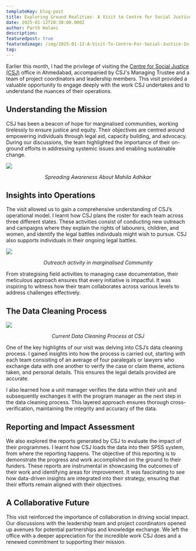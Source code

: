 ```yaml
---
templateKey: blog-post
title: Exploring Ground Realities- A Visit to Centre for Social Justice in Ahmedabad
date: 2025-01-12T20:30:00.000Z
author: Parth Halani
description:
featuredpost: true
featuredimage: /img/2025-01-12-A-Visit-To-Centre-For-Social-Justice-In-Ahmedabad/3.webp
tag:
---
```




Earlier this month, I had the privilege of visiting the [Centre for Social Justice (CSJ)](https://www.centreforsocialjustice.net) office in Ahmedabad, accompanied by CSJ's Managing Trustee and a team of project coordinators and leadership members. This visit provided a valuable opportunity to engage deeply with the work CSJ undertakes and to understand the nuances of their operations.

## Understanding the Mission

CSJ has been a beacon of hope for marginalised communities, working tirelessly to ensure justice and equity. Their objectives are centred around empowering individuals through legal aid, capacity building, and advocacy. During our discussions, the team highlighted the importance of their on-ground efforts in addressing systemic issues and enabling sustainable change.

<div style="width: 70%">
    <img src="/img/2025-01-12-A-Visit-To-Centre-For-Social-Justice-In-Ahmedabad/1.webp">
</div><p align="center"><i>Spreading Awareness About Mahila Adhikar</i></p>

## Insights into Operations

The visit allowed us to gain a comprehensive understanding of CSJ’s operational model. I learnt how CSJ plans the roster for each team across three different states. These activities consist of conducting new outreach and campaigns where they explain the rights of labourers, children, and women, and identify the legal battles individuals might wish to pursue. CSJ also supports individuals in their ongoing legal battles.  

<div style="width: 80%">
    <img src="/img/2025-01-12-A-Visit-To-Centre-For-Social-Justice-In-Ahmedabad/3.webp">
</div><p align="center"><i>Outreach activity in marginalised Community</i></p>

From strategising field activities to managing case documentation, their meticulous approach ensures that every initiative is impactful. It was inspiring to witness how their team collaborates across various levels to address challenges effectively.

## The Data Cleaning Process

<div style="width: 90%">
    <img src="/img/2025-01-12-A-Visit-To-Centre-For-Social-Justice-In-Ahmedabad/2.webp">
</div><p align="center"><i>Current Data Cleaning Process at CSJ</i></p>


One of the key highlights of our visit was delving into CSJ’s data cleaning process. I gained insights into how the process is carried out, starting with each team consisting of an average of four paralegals or lawyers who exchange data with one another to verify the case or claim theme, actions taken, and personal details. This ensures the legal details provided are accurate.  

I also learned how a unit manager verifies the data within their unit and subsequently exchanges it with the program manager as the next step in the data cleaning process. This layered approach ensures thorough cross-verification, maintaining the integrity and accuracy of the data.

## Reporting and Impact Assessment

We also explored the reports generated by CSJ to evaluate the impact of their programmes. I learnt how CSJ loads the data into their SPSS system, from where the reporting happens. The objective of this reporting is to demonstrate the progress and work accomplished on the ground to their funders. These reports are instrumental in showcasing the outcomes of their work and identifying areas for improvement. It was fascinating to see how data-driven insights are integrated into their strategy, ensuring that their efforts remain aligned with their objectives.

## A Collaborative Future

This visit reinforced the importance of collaboration in driving social impact. Our discussions with the leadership team and project coordinators opened up avenues for potential partnerships and knowledge exchange. We left the office with a deeper appreciation for the incredible work CSJ does and a renewed commitment to supporting their mission.
